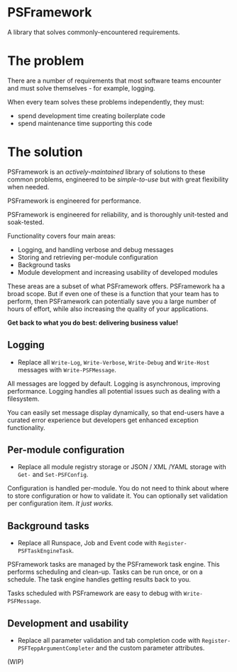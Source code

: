 # PSFramework

A library that solves commonly-encountered requirements.

# The problem

There are a number of requirements that most software teams encounter and must solve themselves - for example, logging.

When every team solves these problems independently, they must:

- spend development time creating boilerplate code
- spend maintenance time supporting this code

# The solution

PSFramework is an _actively-maintained_ library of solutions to these common problems, engineered to be _simple-to-use_ but with great flexibility when needed.

PSFramework is engineered for performance.

PSFramework is engineered for reliability, and is thoroughly unit-tested and soak-tested.

Functionality covers four main areas:

- Logging, and handling verbose and debug messages
- Storing and retrieving per-module configuration
- Background tasks
- Module development and increasing usability of developed modules

These areas are a subset of what PSFramework offers. PSFramework ha a broad scope. But if even one of these is a function that your team has to perform, then PSFramework can potentially save you a large number of hours of effort, while also increasing the quality of your applications.

**Get back to what you do best: delivering business value!**

## Logging

- Replace all `Write-Log`, `Write-Verbose`, `Write-Debug` and `Write-Host` messages with `Write-PSFMessage`.

All messages are logged by default. Logging is asynchronous, improving performance. Logging handles all potential issues such as dealing with a filesystem.

You can easily set message display dynamically, so that end-users have a curated error experience but developers get enhanced exception functionality.

## Per-module configuration

- Replace all module registry storage or JSON / XML /YAML storage with `Get-` and `Set-PSFConfig`.

Configuration is handled per-module. You do not need to think about where to store configuration or how to validate it. You can optionally set validation per configuration item. _It just works._

## Background tasks

- Replace all Runspace, Job and Event code with `Register-PSFTaskEngineTask`.

PSFramework tasks are managed by the PSFramework task engine. This performs scheduling and clean-up. Tasks can be run once, or on a schedule. The task engine handles getting results back to you.

Tasks scheduled with PSFramework are easy to debug with `Write-PSFMessage`.

## Development and usability

- Replace all parameter validation and tab completion code with `Register-PSFTeppArgumentCompleter` and the custom parameter attributes.

(WIP)